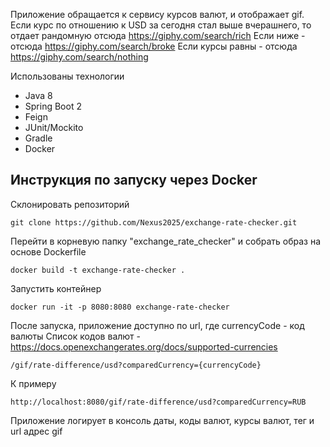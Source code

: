 Приложение обращается к сервису курсов валют, и отображает gif.
Если курс по отношению к USD за сегодня стал выше вчерашнего, то отдает рандомную отсюда https://giphy.com/search/rich
Если ниже - отсюда https://giphy.com/search/broke
Если курсы равны - отсюда https://giphy.com/search/nothing

Использованы технологии
- Java 8
- Spring Boot 2
- Feign
- JUnit/Mockito
- Gradle
- Docker

## Инструкция по запуску через Docker
Склонировать репозиторий    
    
    git clone https://github.com/Nexus2025/exchange-rate-checker.git
        
Перейти в корневую папку "exchange_rate_checker" и собрать образ на основе Dockerfile
    
    docker build -t exchange-rate-checker .
    
Запустить контейнер

    docker run -it -p 8080:8080 exchange-rate-checker
    
После запуска, приложение доступно по url, где currencyCode - код валюты
Список кодов валют - https://docs.openexchangerates.org/docs/supported-currencies

    /gif/rate-difference/usd?comparedCurrency={currencyCode}
    
К примеру
 
    http://localhost:8080/gif/rate-difference/usd?comparedCurrency=RUB

Приложение логирует в консоль даты, коды валют, курсы валют, тег и url адрес gif